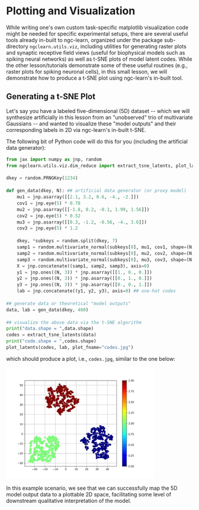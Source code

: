 # Plotting and Visualization

While writing one's own custom task-specific matplotlib visualization code
might be needed for specific experimental setups, there are several useful tools
already in-built to ngc-learn, organized under the package sub-directory
`ngclearn.utils.viz`, including utilities for generating raster plots and
synaptic receptive field views (useful for biophysical models such as spiking
neural networks) as well as t-SNE plots of model latent codes. While the other
lesson/tutorials demonstrate some of these useful routines (e.g., raster plots
for spiking neuronal cells), in this small lesson, we will demonstrate how to
produce a t-SNE plot using ngc-learn's in-built tool.

## Generating a t-SNE Plot

Let's say you have a labeled five-dimensional (5D) dataset -- which we will
synthesize artificially in this lesson from an "unobserved" trio of multivariate
Gaussians -- and wanted to visualize these "model outputs" and their
corresponding labels in 2D via ngc-learn's in-built t-SNE.

The following bit of Python code will do this for you (including the artificial
data generator):

```python
from jax import numpy as jnp, random
from ngclearn.utils.viz.dim_reduce import extract_tsne_latents, plot_latents

dkey = random.PRNGKey(1234)

def gen_data(dkey, N): ## artificial data generator (or proxy model)
    mu1 = jnp.asarray([[2.1, 3.2, 0.6, -4., -2.]])
    cov1 = jnp.eye(5) * 0.78
    mu2 = jnp.asarray([[-1.8, 0.2, -0.1, 1.99, 1.56]])
    cov2 = jnp.eye(5) * 0.52
    mu3 = jnp.asarray([[0.3, -1.2, -0.56, -4., 3.6]])
    cov3 = jnp.eye(5) * 1.2

    dkey, *subkeys = random.split(dkey, 7)
    samp1 = random.multivariate_normal(subkeys[0], mu1, cov1, shape=(N,))
    samp2 = random.multivariate_normal(subkeys[0], mu2, cov2, shape=(N,))
    samp3 = random.multivariate_normal(subkeys[0], mu3, cov3, shape=(N,))
    X = jnp.concatenate((samp1, samp2, samp3), axis=0)
    y1 = jnp.ones((N, 3)) * jnp.asarray([[1., 0., 0.]])
    y2 = jnp.ones((N, 3)) * jnp.asarray([[0., 1., 0.]])
    y3 = jnp.ones((N, 3)) * jnp.asarray([[0., 0., 1.]])
    lab = jnp.concatenate((y1, y2, y3), axis=0) ## one-hot codes

## generate data or theoretical "model outputs"
data, lab = gen_data(dkey, 400)

## visualize the above data via the t-SNE algorithm
print("data.shape = ",data.shape)
codes = extract_tsne_latents(data)
print("code.shape = ",codes.shape)
plot_latents(codes, lab, plot_fname="codes.jpg")
```

which should produce a plot, i.e., `codes.jpg`, similar to the one below:

<img src="../../images/tutorials/neurocog/simple_codes.jpg" width="400" />

In this example scenario, we see that we can successfully map the 5D model output
data to a plottable 2D space, facilitating some level of downstream qualitative
interpretation of the model.
